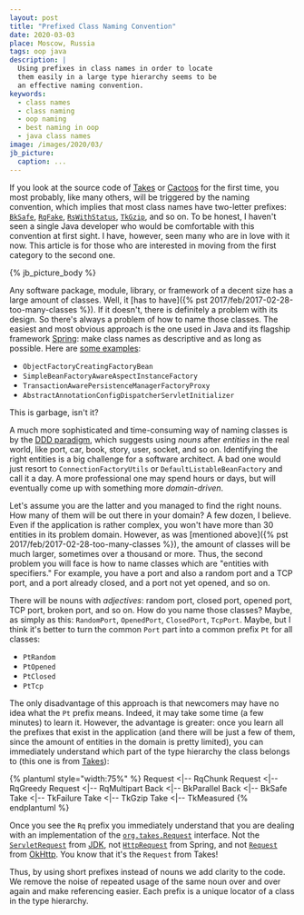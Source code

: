 ```yaml
---
layout: post
title: "Prefixed Class Naming Convention"
date: 2020-03-03
place: Moscow, Russia
tags: oop java
description: |
  Using prefixes in class names in order to locate
  them easily in a large type hierarchy seems to be
  an effective naming convention.
keywords:
  - class names
  - class naming
  - oop naming
  - best naming in oop
  - java class names
image: /images/2020/03/
jb_picture:
  caption: ...
---
```


If you look at the source code of
[Takes](https://github.com/yegor256/takes) or
[Cactoos](https://github.com/yegor256/cactoos) for the first time,
you most probably, like many others, will be triggered by the naming
convention, which implies that most class names have two-letter prefixes:
[`BkSafe`](https://www.javadoc.io/static/org.takes/takes/1.9.1/org/takes/http/BkSafe.html),
[`RqFake`](https://www.javadoc.io/static/org.takes/takes/1.9.1/org/takes/rq/RqFake.html),
[`RsWithStatus`](https://www.javadoc.io/static/org.takes/takes/1.9.1/org/takes/rs/RsWithStatus.html),
[`TkGzip`](https://www.javadoc.io/static/org.takes/takes/1.9.1/org/takes/tk/TkGzip.html),
and so on. To be honest,
I haven't seen a single Java developer who would be comfortable with this
convention at first sight. I have, however, seen many who are in love with it
now. This article is for those who are interested in moving from the
first category to the second one.

<!--more-->

{% jb_picture_body %}

Any software package, module, library, or framework of a decent size has
a large amount of classes. Well, it [has to have]({% pst 2017/feb/2017-02-28-too-many-classes %}).
If it doesn't, there is definitely a problem with its design.
So there's always a problem of how to name those classes. The easiest and most
obvious approach is the one used in Java and its flagship framework
[Spring](https://spring.io/):
make class names as descriptive and as long as possible. Here are
[some examples](https://gist.github.com/thom-nic/2c74ed4075569da0f80b):

  * `ObjectFactoryCreatingFactoryBean`
  * `SimpleBeanFactoryAwareAspectInstanceFactory`
  * `TransactionAwarePersistenceManagerFactoryProxy`
  * `AbstractAnnotationConfigDispatcherServletInitializer`

This is garbage, isn't it?

A much more sophisticated and time-consuming way of naming classes is
by the [DDD paradigm](https://en.wikipedia.org/wiki/Domain-driven_design),
which suggests using _nouns_ after _entities_ in the real world, like port, car,
book, story, user, socket, and so on. Identifying the right entities
is a big challenge for a software architect. A bad one would just resort
to `ConnectionFactoryUtils` or `DefaultListableBeanFactory` and call it a day.
A more professional one may spend hours or days, but will eventually come up with
something more _domain-driven_.

Let's assume you are the latter and you managed to find the right nouns.
How many of them will be out there in your domain? A few dozen, I believe. Even
if the application is rather complex, you won't have more than 30 entities
in its problem domain. However, as was [mentioned above]({% pst 2017/feb/2017-02-28-too-many-classes %}),
the amount of
classes will be much larger, sometimes over a thousand or more. Thus, the
second problem you will face is how to name classes which are
"entities with specifiers." For example, you have a port and also a random port
and a TCP port, and a port already closed, and a port not yet opened, and so on.

There will be nouns with _adjectives_: random port, closed port, opened port,
TCP port, broken port, and so on. How do you name those classes? Maybe, as simply
as this: `RandomPort`, `OpenedPort`, `ClosedPort`, `TcpPort`.
Maybe, but I think it's better to turn the common `Port` part into a common prefix `Pt`
for all classes:

  * `PtRandom`
  * `PtOpened`
  * `PtClosed`
  * `PtTcp`

The only disadvantage of this approach is that newcomers may have no idea
what the `Pt` prefix means. Indeed, it may take some time (a few minutes) to learn it. However,
the advantage is greater: once you learn all the prefixes that exist
in the application (and there will be just a few of them, since the amount
of entities in the domain is pretty limited), you can immediately understand
which part of the type hierarchy the class belongs to (this one is from
[Takes](https://github.com/yegor256/takes)):

{% plantuml style="width:75%" %}
Request <|-- RqChunk
Request <|-- RqGreedy
Request <|-- RqMultipart
Back <|-- BkParallel
Back <|-- BkSafe
Take <|-- TkFailure
Take <|-- TkGzip
Take <|-- TkMeasured
{% endplantuml %}

Once you see the `Rq` prefix you immediately understand that you are dealing with
an implementation of the
[`org.takes.Request`](https://www.javadoc.io/doc/org.takes/takes/latest/org/takes/Request.html) interface. Not the
[`ServletRequest`](https://docs.oracle.com/javaee/6/api/javax/servlet/ServletRequest.html)
from [JDK](https://en.wikipedia.org/wiki/Java_servlet),
not [`HttpRequest`](https://docs.spring.io/spring/docs/current/javadoc-api/org/springframework/http/HttpRequest.html)
from Spring,
and not [`Request`](https://square.github.io/okhttp/3.x/okhttp/okhttp3/Request.html)
from [OkHttp](https://square.github.io/okhttp/).
You know that it's the `Request` from Takes!

Thus, by using short prefixes instead of nouns we add clarity to the code.
We remove the noise of repeated usage of the same noun over and over again and
make referencing easier. Each prefix is a unique locator of a class in
the type hierarchy.
